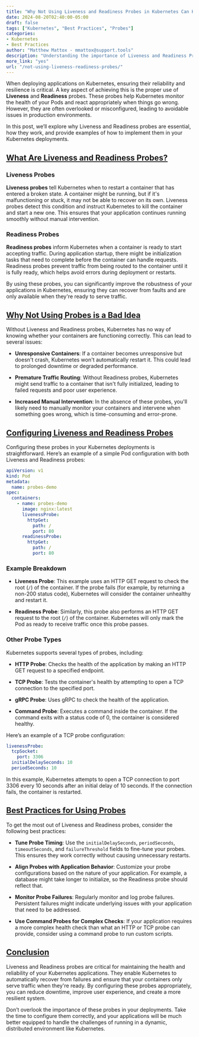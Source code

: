 ```yaml
---
title: "Why Not Using Liveness and Readiness Probes in Kubernetes Can Hurt Your Applications"
date: 2024-08-20T02:40:00-05:00
draft: false
tags: ["Kubernetes", "Best Practices", "Probes"]
categories:
- Kubernetes
- Best Practices
author: "Matthew Mattox - mmattox@support.tools"
description: "Understanding the importance of Liveness and Readiness Probes in Kubernetes and how they contribute to the resilience and reliability of your applications."
more_link: "yes"
url: "/not-using-liveness-readiness-probes/"
---
```


When deploying applications on Kubernetes, ensuring their reliability and resilience is critical. A key aspect of achieving this is the proper use of **Liveness** and **Readiness** probes. These probes help Kubernetes monitor the health of your Pods and react appropriately when things go wrong. However, they are often overlooked or misconfigured, leading to avoidable issues in production environments.

In this post, we’ll explore why Liveness and Readiness probes are essential, how they work, and provide examples of how to implement them in your Kubernetes deployments.

<!--more-->

## [What Are Liveness and Readiness Probes?](#what-are-liveness-and-readiness-probes)

### Liveness Probes

**Liveness probes** tell Kubernetes when to restart a container that has entered a broken state. A container might be running, but if it\'s malfunctioning or stuck, it may not be able to recover on its own. Liveness probes detect this condition and instruct Kubernetes to kill the container and start a new one. This ensures that your application continues running smoothly without manual intervention.

### Readiness Probes

**Readiness probes** inform Kubernetes when a container is ready to start accepting traffic. During application startup, there might be initialization tasks that need to complete before the container can handle requests. Readiness probes prevent traffic from being routed to the container until it is fully ready, which helps avoid errors during deployment or restarts.

By using these probes, you can significantly improve the robustness of your applications in Kubernetes, ensuring they can recover from faults and are only available when they\'re ready to serve traffic.

## [Why Not Using Probes is a Bad Idea](#why-not-using-probes-is-a-bad-idea)

Without Liveness and Readiness probes, Kubernetes has no way of knowing whether your containers are functioning correctly. This can lead to several issues:

- **Unresponsive Containers**: If a container becomes unresponsive but doesn\'t crash, Kubernetes won\'t automatically restart it. This could lead to prolonged downtime or degraded performance.
  
- **Premature Traffic Routing**: Without Readiness probes, Kubernetes might send traffic to a container that isn\'t fully initialized, leading to failed requests and poor user experience.

- **Increased Manual Intervention**: In the absence of these probes, you\'ll likely need to manually monitor your containers and intervene when something goes wrong, which is time-consuming and error-prone.

## [Configuring Liveness and Readiness Probes](#configuring-liveness-and-readiness-probes)

Configuring these probes in your Kubernetes deployments is straightforward. Here’s an example of a simple Pod configuration with both Liveness and Readiness probes:

```yaml
apiVersion: v1
kind: Pod
metadata:
  name: probes-demo
spec:
  containers:
    - name: probes-demo
      image: nginx:latest
      livenessProbe:
        httpGet:
          path: /
          port: 80
      readinessProbe:
        httpGet:
          path: /
          port: 80
```

### Example Breakdown

- **Liveness Probe**: This example uses an HTTP GET request to check the root (`/`) of the container. If the probe fails (for example, by returning a non-200 status code), Kubernetes will consider the container unhealthy and restart it.

- **Readiness Probe**: Similarly, this probe also performs an HTTP GET request to the root (`/`) of the container. Kubernetes will only mark the Pod as ready to receive traffic once this probe passes.

### Other Probe Types

Kubernetes supports several types of probes, including:

- **HTTP Probe**: Checks the health of the application by making an HTTP GET request to a specified endpoint.
  
- **TCP Probe**: Tests the container\'s health by attempting to open a TCP connection to the specified port.
  
- **gRPC Probe**: Uses gRPC to check the health of the application.
  
- **Command Probe**: Executes a command inside the container. If the command exits with a status code of 0, the container is considered healthy.

Here’s an example of a TCP probe configuration:

```yaml
livenessProbe:
  tcpSocket:
    port: 3306
  initialDelaySeconds: 10
  periodSeconds: 10
```

In this example, Kubernetes attempts to open a TCP connection to port 3306 every 10 seconds after an initial delay of 10 seconds. If the connection fails, the container is restarted.

## [Best Practices for Using Probes](#best-practices-for-using-probes)

To get the most out of Liveness and Readiness probes, consider the following best practices:

- **Tune Probe Timing**: Use the `initialDelaySeconds`, `periodSeconds`, `timeoutSeconds`, and `failureThreshold` fields to fine-tune your probes. This ensures they work correctly without causing unnecessary restarts.

- **Align Probes with Application Behavior**: Customize your probe configurations based on the nature of your application. For example, a database might take longer to initialize, so the Readiness probe should reflect that.

- **Monitor Probe Failures**: Regularly monitor and log probe failures. Persistent failures might indicate underlying issues with your application that need to be addressed.

- **Use Command Probes for Complex Checks**: If your application requires a more complex health check than what an HTTP or TCP probe can provide, consider using a command probe to run custom scripts.

## [Conclusion](#conclusion)

Liveness and Readiness probes are critical for maintaining the health and reliability of your Kubernetes applications. They enable Kubernetes to automatically recover from failures and ensure that your containers only serve traffic when they\'re ready. By configuring these probes appropriately, you can reduce downtime, improve user experience, and create a more resilient system.

Don’t overlook the importance of these probes in your deployments. Take the time to configure them correctly, and your applications will be much better equipped to handle the challenges of running in a dynamic, distributed environment like Kubernetes.
